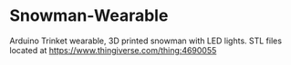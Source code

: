 # Snowman-Wearable
Arduino Trinket wearable, 3D printed snowman with LED lights.
STL files located at https://www.thingiverse.com/thing:4690055
